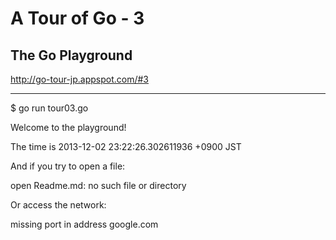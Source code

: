 # A Tour of Go - 3

## The Go Playground

<http://go-tour-jp.appspot.com/#3>

---

$ go run tour03.go 

Welcome to the playground!

The time is 2013-12-02 23:22:26.302611936 +0900 JST

And if you try to open a file:

<nil> open Readme.md: no such file or directory

Or access the network:

<nil> missing port in address google.com
